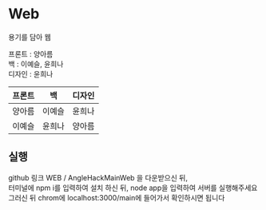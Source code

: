 # Web
용기를 담아 웹

프론트 : 양아름    
백 : 이예슬, 윤희나  
디자인 : 윤희나

|프론트|백|디자인|
|------|---|---|
|양아름|이예슬|윤희나|
|이예슬|윤희나|양아름|

## 실행 
github 링크 WEB / AngleHackMainWeb 을 다운받으신 뒤,    
터미널에 npm i를 입력하여 설치 하신 뒤, node app을 입력하여 서버를 실행해주세요    
그러신 뒤 chrom에 localhost:3000/main에 들어가서 확인하시면 됩니다
